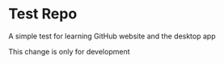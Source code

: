 # Test Repo
A simple test for learning GitHub website and the desktop app

This change is only for development
